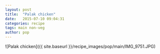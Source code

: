 ```yaml
---
layout: post
title:  "Palak chicken"
date:   2015-07-10 09:04:31
categories: recipe
tags: main non-veg
author: pop
---
```


![Palak chicken]({{ site.baseurl }}/recipe_images/pop/main/IMG_9751.JPG)
